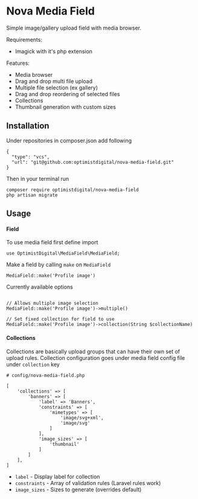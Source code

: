 
Nova Media Field
================

Simple image/gallery upload field with media browser.


Requirements:
 - Imagick with it's php extension
  
Features:
 - Media browser
 - Drag and drop multi file upload
 - Multiple file selection (ex gallery)
 - Drag and drop reordering of selected files
 - Collections
 - Thumbnail generation with custom sizes
 
 
## Installation

Under repositories in composer.json add following
```
{
  "type": "vcs",
  "url": "git@github.com:optimistdigital/nova-media-field.git"
}
```

Then in your terminal run
```
composer require optimistdigital/nova-media-field
php artisan migrate
```

## Usage

#### Field

To use media field first define import
```
use OptimistDigital\MediaField\MediaField;
```

Make a field by calling `make` on `MediaField`
```
MediaField::make('Profile image')
```

Currently available options
```

// Allows multiple image selection
MediaField::make('Profile image')->multiple()

// Set fixed collection for field to use
MediaField::make('Profile image')->collection(String $collectionName)

```


#### Collections

Collections are basically upload groups that can have their own set of upload rules.
Collection configuration goes under media field config file under `collection` key

```
# config/nova-media-field.php

[
    'collections' => [
        'banners' => [
            'label' => 'Banners',
            'constraints' => [
                'mimetypes' => [
                    'image/svg+xml',
                    'image/svg'
                ]
            ],
            'image_sizes' => [
                'thumbnail'
            ]
        ]
    ],
]

```

- `label` - Display label for collection
- `constraints` - Array of validation rules (Laravel rules work)
- `image_sizes` - Sizes to generate (overrides default)

